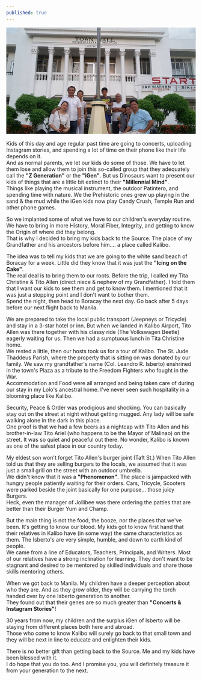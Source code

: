 ```yaml
---
published: true
---
```

![Source](/images/Kalibo.jpg)

Kids of this day and age regular past time are going to concerts, uploading Instagram stories, and spending a lot of time on their phone like their life depends on it.   
And as normal parents, we let our kids do some of those. We have to let them lose and allow them to join this so-called group that they adequately call the **"Z Generation"** or the **"iGen"**.
But us Dinosaurs want to present our kids of things that are a little bit extinct to their **"Millennial Mind"**.   
Things like playing the musical instrument, the outdoor Patintero, and spending time with nature. We the Prehistoric ones grew up playing in the sand & the mud while the iGen kids now play Candy Crush, Temple Run and other phone games.    

So we implanted some of what we have to our children's everyday routine. We have to bring in more History, Moral Fiber, Integrity, and getting to know the Origin of where did they belong.   
That is why I decided to bring my kids back to the Source. The place of my Grandfather and his ancestors before him.... a place called Kalibo.

The idea was to tell my kids that we are going to the white sand beach of Boracay for a week. Little did they know that it was just the **"Icing on the Cake"**.   
The real deal is to bring them to our roots.  Before the trip, I called my Tita Christine & Tito Allen (direct niece & nephew of my Grandfather). I told them that I want our kids to see them and get to know them. I mentioned that it was just a stopping point and I don't want to bother them.   
Spend the night, then head to Boracay the next day. Go back after 5 days before our next flight back to Manila.

We are prepared to take the local public transport (Jeepneys or Tricycle) and stay in a 3-star hotel or inn. But when we landed in Kalibo Airport, Tito Allen was there together with his classy ride (The Volkswagen Beetle) eagerly waiting for us. Then we had a sumptuous lunch in Tita Christine home.   
We rested a little, then our hosts took us for a tour of Kalibo. 
The St. Jude Thaddeus Parish, where the property that is sitting on was donated by our family. We saw my grandfather's name (Col. Leandro R. Isberto) enshrined in the town's Plaza as a tribute to the Freedom Fighters who fought in the War.   
Accommodation and Food were all arranged and being taken care of during our stay in my Lolo's ancestral home. I've never seen such hospitality in a blooming place like Kalibo.

Security, Peace & Order was prodigious and shocking. You can basically stay out on the street at night without getting mugged. Any lady will be safe walking alone in the dark in this place.   
One proof is that we had a few beers as a nightcap with Tito Allen and his brother-in-law Tito Ariel (who happens to be the Mayor of Malinao) on the street. It was so quiet and peaceful out there. No wonder, Kalibo is known as one of the safest place in our country today.  

My eldest son won't forget Tito Allen's burger joint (Taft St.) When Tito Allen told us that they are selling burgers to the locals, we assumed that it was just a small grill on the street with an outdoor umbrella.   
We didn't know that it was a **"Phenomenon"**. The place is jampacked with hungry people patiently waiting for their orders.
Cars, Tricycle, Scooters were parked beside the joint basically for one purpose... those juicy Burgers.   
Heck, even the manager of Jollibee was there ordering the patties that are better than their Burger Yum and Champ. 

But the main thing is not the food, the booze, nor the places that we've been. It's getting to know our blood. My kids got to know first hand that their relatives in Kalibo have (in some way) the same characteristics as them. The Isberto's are very simple, humble, and down to earth kind of people.   
We came from a line of Educators, Teachers, Principals, and Writers. 
Most of our relatives have a strong inclination for learning. They don't want to be stagnant and desired to be mentored by skilled individuals and share those skills mentoring others. 

When we got back to Manila. My children have a deeper perception about who they are. And as they grow older, they will be carrying the torch handed over by one Isberto generation to another.   
They found out that their genes are so much greater than **"Concerts & Instagram Stories"**! 

30 years from now, my children and the surplus iGen of Isberto will be staying from different places both here and abroad.   
Those who come to know Kalibo will surely go back to that small town and they will be next in line to educate and enlighten their kids. 

There is no better gift than getting back to the Source. Me and my kids have been blessed with it.   
I do hope that you do too. And I promise you, you will definitely treasure it from your generation to the next. 


 

 

